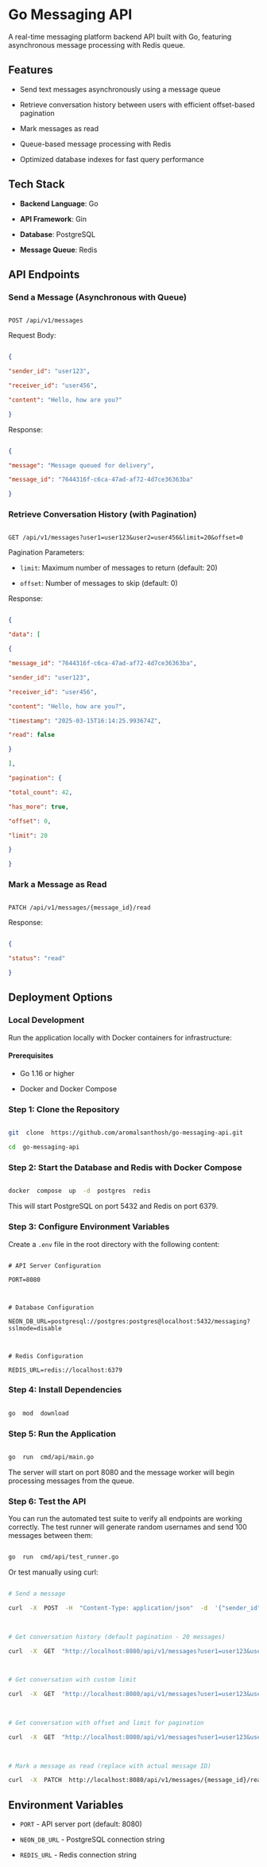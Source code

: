 
# Go Messaging API

A real-time messaging platform backend API built with Go, featuring asynchronous message processing with Redis queue.

  

## Features

  

- Send text messages asynchronously using a message queue

- Retrieve conversation history between users with efficient offset-based pagination

- Mark messages as read

- Queue-based message processing with Redis

- Optimized database indexes for fast query performance

  

## Tech Stack

  

-  **Backend Language**: Go

-  **API Framework**: Gin

-  **Database**: PostgreSQL

-  **Message Queue**: Redis

  

## API Endpoints

  

### Send a Message (Asynchronous with Queue)

  

```

POST /api/v1/messages

```

  

Request Body:

```json

{

"sender_id": "user123",

"receiver_id": "user456",

"content": "Hello, how are you?"

}

```

  

Response:

```json

{

"message": "Message queued for delivery",

"message_id": "7644316f-c6ca-47ad-af72-4d7ce36363ba"

}

```

  

### Retrieve Conversation History (with Pagination)

  

```

GET /api/v1/messages?user1=user123&user2=user456&limit=20&offset=0

```

  

Pagination Parameters:

  

-  `limit`: Maximum number of messages to return (default: 20)

-  `offset`: Number of messages to skip (default: 0)

  

Response:

```json

{

"data": [

{

"message_id": "7644316f-c6ca-47ad-af72-4d7ce36363ba",

"sender_id": "user123",

"receiver_id": "user456",

"content": "Hello, how are you?",

"timestamp": "2025-03-15T16:14:25.993674Z",

"read": false

}

],

"pagination": {

"total_count": 42,

"has_more": true,

"offset": 0,

"limit": 20

}

}

```

  

### Mark a Message as Read

  

```

PATCH /api/v1/messages/{message_id}/read

```

  

Response:

```json

{

"status": "read"

}

```

  

## Deployment Options

  

### Local Development

  

Run the application locally with Docker containers for infrastructure:

  

#### Prerequisites

  

- Go 1.16 or higher

- Docker and Docker Compose

  

### Step 1: Clone the Repository

  

```bash

git  clone  https://github.com/aromalsanthosh/go-messaging-api.git

cd  go-messaging-api

```

  

### Step 2: Start the Database and Redis with Docker Compose

  

```bash

docker  compose  up  -d  postgres  redis

```

  

This will start PostgreSQL on port 5432 and Redis on port 6379.

  

### Step 3: Configure Environment Variables

  

Create a `.env` file in the root directory with the following content:

  

```

# API Server Configuration

PORT=8080

  

# Database Configuration

NEON_DB_URL=postgresql://postgres:postgres@localhost:5432/messaging?sslmode=disable

  

# Redis Configuration

REDIS_URL=redis://localhost:6379

```

  

### Step 4: Install Dependencies

  

```bash

go  mod  download

```

  

### Step 5: Run the Application

  

```bash

go  run  cmd/api/main.go

```

  

The server will start on port 8080 and the message worker will begin processing messages from the queue.

  

### Step 6: Test the API

  

You can run the automated test suite to verify all endpoints are working correctly. The test runner will generate random usernames and send 100 messages between them:

  

```bash

go  run  cmd/api/test_runner.go

```

  

Or test manually using curl:

  

```bash

# Send a message

curl  -X  POST  -H  "Content-Type: application/json"  -d  '{"sender_id": "user123", "receiver_id": "user456", "content": "Hello, how are you?"}'  http://localhost:8080/api/v1/messages

  

# Get conversation history (default pagination - 20 messages)

curl  -X  GET  "http://localhost:8080/api/v1/messages?user1=user123&user2=user456"

  

# Get conversation with custom limit

curl  -X  GET  "http://localhost:8080/api/v1/messages?user1=user123&user2=user456&limit=5"

  

# Get conversation with offset and limit for pagination

curl  -X  GET  "http://localhost:8080/api/v1/messages?user1=user123&user2=user456&offset=20&limit=10"

  

# Mark a message as read (replace with actual message ID)

curl  -X  PATCH  http://localhost:8080/api/v1/messages/{message_id}/read

```
  

## Environment Variables

  

-  `PORT` - API server port (default: 8080)

-  `NEON_DB_URL` - PostgreSQL connection string

-  `REDIS_URL` - Redis connection string

  
